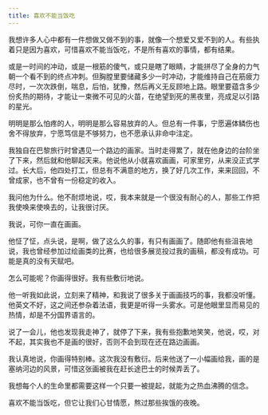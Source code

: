 ```yaml
---
title: 喜欢不能当饭吃
---
```


我想许多人心中都有一件想做又做不到的事，就像一个想爱又爱不到的人。有些执着只是因为喜欢，可惜喜欢不能当饭吃，不是所有喜欢的事情，都有结果。
 
或是一时间的冲动，或是一根筋的傻气，或只是瞎了眼睛，才能拼尽了全身的力气朝一个看不到的终点冲刺。但胸膛里要储藏多少一时冲动，才能维持自己在筋疲力尽时，一次次跌倒，喘息，后怕，犹豫，然后再义无反顾地上路。眼里要蕴含多少份炙热的期待，才能让一束微不可见的火苗，在绝望到死的黑夜里，亮成足以引路的星光。
 
明明是那么怕疼的人，明明是那么容易放弃的人。但总有一件事，宁愿遍体鳞伤也舍不得放弃，宁愿笃信是不够努力，也不愿承认非命中注定。
 
我独自在巴黎旅行时曾遇见一个路边的画家。当时走得累了，就在他身边的台阶坐了下来，然后就和他聊起天来。他说他从小就喜欢画画，可家里穷，从来没正式学过。长大后，他四处打工，但总有不满意的地方，换了好几次工作，来来回回，不曾成家，也不曾有一份稳定的收入。
 
我问他为什么。他不耐烦地说，哎，我本来就是一个很没有耐心的人，那些工作把我使唤来使唤去的，让我很讨厌。
 
我说，可你一直在画画。
 
他怔了怔，点头说，是啊，做了这么久的事，有只有画画了。随即他有些沮丧地说，我也曾经参加过绘画类的比赛，也给很多展览投过我的画稿，都没有成功。可能是真的没有天赋吧。
 
怎么可能呢？你画得很好。我有些敷衍地说。
 
他一听我如此说，立刻来了精神，和我说了很多关于画画技巧的事，我都没听懂。他英文不好，这之间还参杂着法语，我更是听得一头雾水。可是他眼里显而易见的热情，却是不分国界语言的。
 
说了一会儿，他也发现我走神了，就停了下来，我有些抱歉地笑笑，他说，哎，对不起，其实我也不是画的很好，否则不会到现在还在路边画画。
 
我认真地说，你画得特别棒。这次我没有敷衍。后来他送了一小幅画给我，画的是塞纳河边的风景，可惜这张画被我在赶长途巴士的时候弄丢了。
 
我想每个人的生命里都需要这样一个只要一被提起，就能为之热血沸腾的信念。
 
喜欢不能当饭吃，但它让我们心甘情愿，熬过那些挨饿的夜晚。